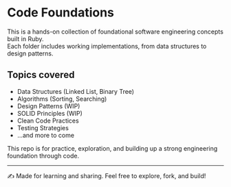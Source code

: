 # Code Foundations

This is a hands-on collection of foundational software engineering concepts built in Ruby.  
Each folder includes working implementations, from data structures to design patterns.

## Topics covered

- Data Structures (Linked List, Binary Tree)
- Algorithms (Sorting, Searching)
- Design Patterns (WIP)
- SOLID Principles (WIP)
- Clean Code Practices
- Testing Strategies
- ...and more to come

This repo is for practice, exploration, and building up a strong engineering foundation through code.

---

✍️ Made for learning and sharing. Feel free to explore, fork, and build!
